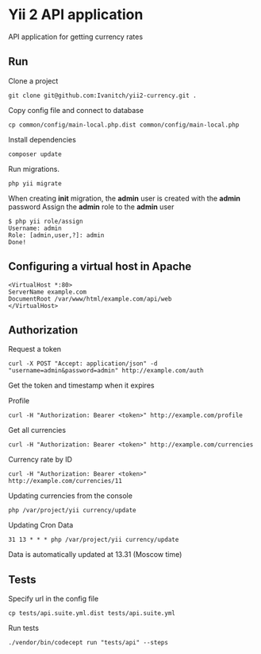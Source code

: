 Yii 2 API application
===============================

API application for getting currency rates

Run
-------------------
Clone a project
```
git clone git@github.com:Ivanitch/yii2-currency.git .
```
Copy config file and connect to database
```
cp common/config/main-local.php.dist common/config/main-local.php
```
Install dependencies
```
composer update
```
Run migrations.
```
php yii migrate
```
When creating **init** migration, the **admin** user is created with the **admin** password
Assign the **admin** role to the **admin** user
```
$ php yii role/assign
Username: admin
Role: [admin,user,?]: admin
Done!
```
Configuring a virtual host in Apache
----------------------
```
<VirtualHost *:80>
ServerName example.com
DocumentRoot /var/www/html/example.com/api/web
</VirtualHost>
```
Authorization
----------------------
Request a token
```
curl -X POST "Accept: application/json" -d "username=admin&password=admin" http://example.com/auth
```
Get the token and timestamp when it expires

Profile
```
curl -H "Authorization: Bearer <token>" http://example.com/profile
```
Get all currencies
```
curl -H "Authorization: Bearer <token>" http://example.com/currencies
```
Currency rate by ID
```
curl -H "Authorization: Bearer <token>" http://example.com/currencies/11
```
Updating currencies from the console
```
php /var/project/yii currency/update
```
Updating Cron Data
```
31 13 * * * php /var/project/yii currency/update
```
Data is automatically updated at 13.31 (Moscow time)

Tests
----------------------
Specify url in the config file
```
cp tests/api.suite.yml.dist tests/api.suite.yml
```
Run tests
```
./vendor/bin/codecept run "tests/api" --steps
```